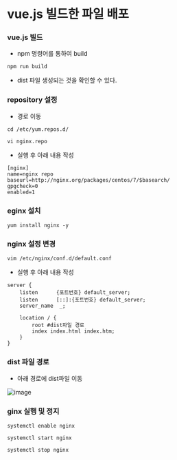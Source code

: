 <h1> vue.js 빌드한 파일 배포 </h1>

<h3> vue.js 빌드</h3>

- npm 명령어를 통하여 build

`npm run build`

- dist 파일 생성되는 것을 확인할 수 있다.

<h3> repository 설정 </h3>

- 경로 이동

`cd /etc/yum.repos.d/`

`vi nginx.repo` 

- 실행 후 아래 내용 작성

```
[nginx]
name=nginx repo
baseurl=http://nginx.org/packages/centos/7/$basearch/
gpgcheck=0
enabled=1
```

<h3>eginx 설치</h3>

`yum install nginx -y`

<h3>nginx 설정 변경</h3>

`vim /etc/nginx/conf.d/default.conf`

 - 실행 후 아래 내용 작성

```
server {
    listen      {포트번호} default_server;
    listen      [::]:{포트번호} default_server;
    server_name  _;

    location / {
        root #dist파일 경로
        index index.html index.htm;
    }
}
```

<h3>dist 파일 경로</h3>

- 아래 경로에 dist파일 이동

![image](https://user-images.githubusercontent.com/74536458/180177706-a97e4cf7-c735-4842-a959-3e809c171722.png)


<h3> ginx 실행 및 정지 </h3>

`systemctl enable nginx`

`systemctl start nginx`

`systemctl stop nginx`



